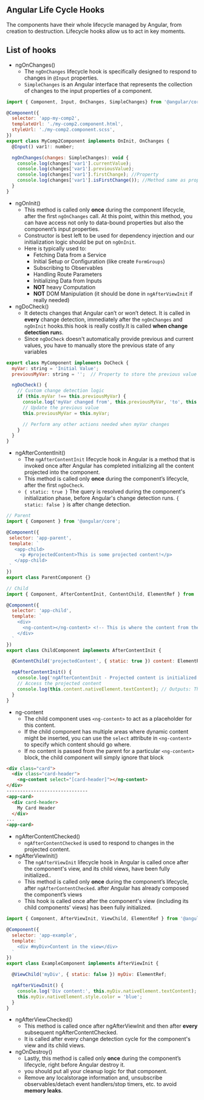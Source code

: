 ## Angular Life Cycle Hooks
The components have their whole lifecycle managed by Angular, from creation to destruction. Lifecycle hooks allow us to act in key moments.
## List of hooks
- ngOnChanges()  
  - The ```ngOnChanges``` lifecycle hook is specifically designed to respond to changes in ```@Input``` properties.
  - ```SimpleChanges``` is an Angular interface that represents the collection of changes to the input properties of a component. 
```javascript
import { Component, Input, OnChanges, SimpleChanges} from '@angular/core';

@Component({
  selector: 'app-my-comp2',
  templateUrl: './my-comp2.component.html',
  styleUrl: './my-comp2.component.scss',
})
export class MyComp2Component implements OnInit, OnChanges {
  @Input() var1!: number;

  ngOnChanges(changes: SimpleChanges): void {
    console.log(changes['var1'].currentValue);
    console.log(changes['var1'].previousValue);
    console.log(changes['var1'].firstChange); //Property
    console.log(changes['var1'].isFirstChange()); //Method same as property
  }
}
```
- ngOnInit()  
  - This method is called only __once__ during the component lifecycle, after the first ```ngOnChanges``` call. At this point, within this method, you can have access not only to data-bound properties but also the component’s input properties.
  - Constructor is best left to be used for dependency injection and our initialization logic should be put on ```ngOnInit```.
  - Here is typically used to:
      - Fetching Data from a Service
      - Initial Setup or Configuration (like create ```FormGroups```)
      - Subscribing to Observables
      - Handling Route Parameters
      - Initializing Data from Inputs
      - **NOT** heavy Computation
      - **NOT** DOM Manipulation (it should be done in ```ngAfterViewInit``` if really needed)
- ngDoCheck()
  -  It detects changes that Angular can’t or won’t detect. It is called in **every** change detection, immediately after the ```ngOnChanges``` and ```ngOnInit``` hooks.this hook is really costly.It is called **when change detection run**s.
  -  Since ```ngDoCheck``` doesn't automatically provide previous and current values, you have to manually store the previous state of any variables
```javascript
export class MyComponent implements DoCheck {
  myVar: string = 'Initial Value';
  previousMyVar: string = '';  // Property to store the previous value

  ngDoCheck() {
    // Custom change detection logic
    if (this.myVar !== this.previousMyVar) {
      console.log('myVar changed from', this.previousMyVar, 'to', this.myVar);
      // Update the previous value
      this.previousMyVar = this.myVar;

      // Perform any other actions needed when myVar changes
    }
  }
}
```
- ngAfterContentInit()
  - The ```ngAfterContentInit``` lifecycle hook in Angular is a method that is invoked once after Angular has completed initializing all the content projected into the component.
  - This method is called only **once** during the component’s lifecycle, after the first ```ngDoCheck```.
  - ```{ static: true }``` The query is resolved during the component's initialization phase, before Angular's change detection runs. ```{ static: false }``` is after change detection.
 ```javascript
// Parent
import { Component } from '@angular/core';

@Component({
  selector: 'app-parent',
  template: `
    <app-child>
      <p #projectedContent>This is some projected content!</p>
    </app-child>
  `
})
export class ParentComponent {}
```
```javascript
// Child
import { Component, AfterContentInit, ContentChild, ElementRef } from '@angular/core';

@Component({
  selector: 'app-child',
  template: `
    <div>
      <ng-content></ng-content> <!-- This is where the content from the parent is projected -->
    </div>
  `
})
export class ChildComponent implements AfterContentInit {

  @ContentChild('projectedContent', { static: true }) content: ElementRef;

  ngAfterContentInit() {
    console.log('ngAfterContentInit - Projected content is initialized');
    // Access the projected content
    console.log(this.content.nativeElement.textContent); // Outputs: This is some projected content!
  }
}
```
- ng-content
  - The child component uses ```<ng-content>``` to act as a placeholder for this content.
  - If the child component has multiple areas where dynamic content might be inserted, you can use the ```select``` attribute in ```<ng-content>``` to specify which content should go where.
  - If no content is passed from the parent for a particular ```<ng-content>``` block, the child component will simply ignore that block
```html
<div class="card">
  <div class="card-header">
    <ng-content select="[card-header]"></ng-content>
</div>
------------------------------
<app-card>
  <div card-header>
    My Card Header
  </div>
...
<app-card>
```
- ngAfterContentChecked()
  -  ```ngAfterContentChecked``` is used to respond to changes in the projected content.
- ngAfterViewInit()
  - The ```ngAfterViewInit``` lifecycle hook in Angular is called once after the component's view, and its child views, have been fully initialized..
  - This method is called only **once** during the component’s lifecycle, after ```ngAfterContentChecked```. after Angular has already composed the component’s views 
  - This hook is called once after the component's view (including its child components' views) has been fully initialized.
```javascript
import { Component, AfterViewInit, ViewChild, ElementRef } from '@angular/core';

@Component({
  selector: 'app-example',
  template: `
    <div #myDiv>Content in the view</div>
  `
})
export class ExampleComponent implements AfterViewInit {

  @ViewChild('myDiv', { static: false }) myDiv: ElementRef;

  ngAfterViewInit() {
    console.log('Div content:', this.myDiv.nativeElement.textContent);
    this.myDiv.nativeElement.style.color = 'blue';
  }
}
```
- ngAfterViewChecked()
  - This method is called once after ngAfterViewInit and then after __every__ subsequent ngAfterContentChecked.
  - It is called after every change detection cycle for the component's view and its child views.
- ngOnDestroy()
  - Lastly, this method is called only __once__ during the component’s lifecycle, right before Angular destroy it. 
  - you should put all your cleanup logic for that component. 
  - Remove any localstorage information and, unsubscribe observables/detach event handlers/stop timers, etc. to avoid __memory leaks__.
